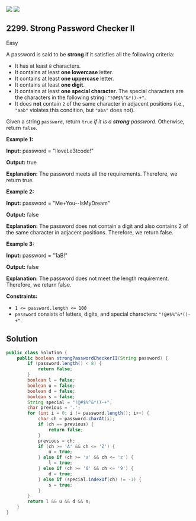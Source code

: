 [![](https://img.shields.io/github/stars/javadev/LeetCode-in-Java?label=Stars&style=flat-square)](https://github.com/javadev/LeetCode-in-Java)
[![](https://img.shields.io/github/forks/javadev/LeetCode-in-Java?label=Fork%20me%20on%20GitHub%20&style=flat-square)](https://github.com/javadev/LeetCode-in-Java/fork)

## 2299\. Strong Password Checker II

Easy

A password is said to be **strong** if it satisfies all the following criteria:

*   It has at least `8` characters.
*   It contains at least **one lowercase** letter.
*   It contains at least **one uppercase** letter.
*   It contains at least **one digit**.
*   It contains at least **one special character**. The special characters are the characters in the following string: `"!@#$%^&*()-+"`.
*   It does **not** contain `2` of the same character in adjacent positions (i.e., `"aab"` violates this condition, but `"aba"` does not).

Given a string `password`, return `true` _if it is a **strong** password_. Otherwise, return `false`.

**Example 1:**

**Input:** password = "IloveLe3tcode!"

**Output:** true

**Explanation:** The password meets all the requirements. Therefore, we return true. 

**Example 2:**

**Input:** password = "Me+You--IsMyDream"

**Output:** false

**Explanation:** The password does not contain a digit and also contains 2 of the same character in adjacent positions. Therefore, we return false. 

**Example 3:**

**Input:** password = "1aB!"

**Output:** false

**Explanation:** The password does not meet the length requirement. Therefore, we return false.

**Constraints:**

*   `1 <= password.length <= 100`
*   `password` consists of letters, digits, and special characters: `"!@#$%^&*()-+"`.

## Solution

```java
public class Solution {
    public boolean strongPasswordCheckerII(String password) {
        if (password.length() < 8) {
            return false;
        }
        boolean l = false;
        boolean u = false;
        boolean d = false;
        boolean s = false;
        String special = "!@#$%^&*()-+";
        char previous = '.';
        for (int i = 0; i != password.length(); i++) {
            char ch = password.charAt(i);
            if (ch == previous) {
                return false;
            }
            previous = ch;
            if (ch >= 'A' && ch <= 'Z') {
                u = true;
            } else if (ch >= 'a' && ch <= 'z') {
                l = true;
            } else if (ch >= '0' && ch <= '9') {
                d = true;
            } else if (special.indexOf(ch) != -1) {
                s = true;
            }
        }
        return l && u && d && s;
    }
}
```